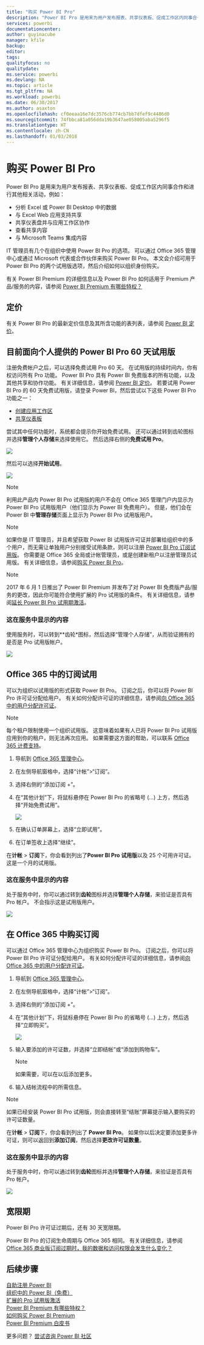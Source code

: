 ```yaml
---
title: "购买 Power BI Pro"
description: "Power BI Pro 是用来为用户发布报表、共享仪表板、促成工作区内同事合作和进行其他相关活动。"
services: powerbi
documentationcenter: 
author: guyinacube
manager: kfile
backup: 
editor: 
tags: 
qualityfocus: no
qualitydate: 
ms.service: powerbi
ms.devlang: NA
ms.topic: article
ms.tgt_pltfrm: NA
ms.workload: powerbi
ms.date: 06/30/2017
ms.author: asaxton
ms.openlocfilehash: cf0eeaa16e7dc3576cb774cb7bb7dfef9c4486d0
ms.sourcegitcommit: 74fbbca81a056dda19b3647ae058005aba5296f5
ms.translationtype: HT
ms.contentlocale: zh-CN
ms.lasthandoff: 01/03/2018
---
```

# <a name="purchasing-power-bi-pro"></a>购买 Power BI Pro
Power BI Pro 是用来为用户发布报表、共享仪表板、促成工作区内同事合作和进行其他相关活动，例如：

* 分析 Excel 或 Power BI Desktop 中的数据
* 与 Excel Web 应用支持共享
* 共享仪表盘并与应用工作区协作
* 查看共享内容
* 与 Microsoft Teams 集成内容

IT 管理员有几个在组织中使用 Power BI Pro 的选项。 可以通过 Office 365 管理中心或通过 Microsoft 代表或合作伙伴来购买 Power BI Pro。 本文会介绍可用于 Power BI Pro 的两个试用版选项，然后介绍如何以组织身份购买。

有关 Power BI Premium 的详细信息以及 Power BI Pro 如何适用于 Premium 产品/服务的内容，请参阅 [Power BI Premium 有哪些特权？](service-premium.md)

## <a name="pricing"></a>定价
有关 Power BI Pro 的最新定价信息及其所含功能的表列表，请参阅 [Power BI 定价](https://powerbi.microsoft.com/pricing/)。

## <a name="in-service-power-bi-pro-60-day-trial-for-individuals"></a>目前面向个人提供的 Power BI Pro 60 天试用版
注册免费帐户之后，可以选择免费试用 Pro 60 天。 在试用版的持续时间内，你有权访问所有 Pro 功能。 Power BI Pro 具有 Power BI 免费版本的所有功能，以及其他共享和协作功能。 有关详细信息，请参阅 [Power BI 定价](https://powerbi.microsoft.com/pricing)。 若要试用 Power BI Pro 的 60 天免费试用版，请登录 Power BI，然后尝试以下这些 Power BI Pro 功能之一：

* [创建应用工作区](service-create-distribute-apps.md)
* [共享仪表板](service-share-dashboards.md)

尝试其中任何功能时，系统都会提示你开始免费试用。 还可以通过转到齿轮图标并选择**管理个人存储**来选择使用它。 然后选择右侧的**免费试用 Pro**。

![](media/service-admin-purchasing-power-bi-pro/powerbi-pro-trial1.png)

然后可以选择**开始试用**。

![](media/service-admin-purchasing-power-bi-pro/powerbi-pro-trial2.png)

> [!NOTE]
> 利用此产品内 Power BI Pro 试用版的用户不会在 Office 365 管理门户内显示为 Power BI Pro 试用版用户（他们显示为 Power BI 免费用户）。 但是，他们会在 Power BI 中**管理存储**页面上显示为 Power BI Pro 试用版用户。

> [!NOTE]
> 如果你是 IT 管理员，并且希望获取 Power BI 试用版许可证并部署给组织中的多个用户，而无需让单独用户分别接受试用条款，则可以注册 [Power BI Pro 订阅试用版](https://portal.office.com/Signup/MainSignup15.aspx?OfferId=d59682f3-3e3b-4686-9c00-7c7c1c736085&dl=POWER_BI_PRO)。 你需要是 Office 365 全局或计帐管理员，或是创建新租户以注册管理员试用版。 有关详细信息，请参阅[购买 Power BI Pro](service-admin-purchasing-power-bi-pro.md)。

> [!NOTE]
> 2017 年 6 月 1 日推出了 Power BI Premium 并发布了对 Power BI 免费版产品/服务的更改，因此你可能符合使用扩展的 Pro 试用版的条件。 有关详细信息，请参阅[延长 Power BI Pro 试用期激活](service-extended-pro-trial.md)。

### <a name="what-this-looks-like-within-the-service"></a>这在服务中显示的内容
使用服务时，可以转到**齿轮*图标，然后选择“管理个人存储”，从而验证拥有的是否是 Pro 试用版帐户。

![](media/service-admin-purchasing-power-bi-pro/powerbi-pro-trial3.png)

## <a name="subscription-trial-in-office-365"></a>Office 365 中的订阅试用
可以为组织以试用版的形式获取 Power BI Pro。 订阅之后，你可以将 Power BI Pro 许可证分配给用户。 有关如何分配许可证的详细信息，请参阅[向 Office 365 中的用户分配许可证](https://support.office.com/article/Assign-or-unassign-licenses-for-Office-365-for-business-997596b5-4173-4627-b915-36abac6786dc)。

> [!NOTE]
> 每个租户限制使用一个组织试用版。 这意味着如果有人已将 Power BI Pro 试用版应用到你的租户，则无法再次应用。 如果需要这方面的帮助，可以联系 [Office 365 计费支持](https://support.office.microsoft.com/article/Contact-Office-365-for-business-support-Admin-Help-32a17ca7-6fa0-4870-8a8d-e25ba4ccfd4b?CorrelationId=552bbf37-214f-4202-80cb-b94240dcd671&ui=en-US&rs=en-US&ad=US#BKMK_call_support)。
> 

1. 导航到 [Office 365 管理中心](https://portal.office.com/admin/default.aspx)。
2. 在左侧导航窗格中，选择“计帐”>“订阅”。
3. 选择右侧的“添加订阅 +”。
4. 在“其他计划”下，将鼠标悬停在 Power BI Pro 的省略号 (...) 上方，然后选择“开始免费试用”。
   
    ![](media/service-admin-purchasing-power-bi-pro/organization-pro-trial1.png)
5. 在确认订单屏幕上，选择“立即试用”。
6. 在订单签收上选择“继续”。

在**计帐**  >  **订阅**下，你会看到列出了**Power BI Pro 试用版**以及 25 个可用许可证。 这是一个月的试用版。

### <a name="what-this-looks-like-within-the-service"></a>这在服务中显示的内容
处于服务中时，你可以通过转到**齿轮**图标并选择**管理个人存储**，来验证是否具有 Pro 帐户。 不会指示这是试用版用户。

![](media/service-admin-purchasing-power-bi-pro/powerbi-pro3.png)

## <a name="purchase-subscription-in-office-365"></a>在 Office 365 中购买订阅
可以通过 Office 365 管理中心为组织购买 Power BI Pro。 订阅之后，你可以将 Power BI Pro 许可证分配给用户。 有关如何分配许可证的详细信息，请参阅[向 Office 365 中的用户分配许可证](https://support.office.com/article/Assign-or-unassign-licenses-for-Office-365-for-business-997596b5-4173-4627-b915-36abac6786dc)。

1. 导航到 [Office 365 管理中心](https://portal.office.com/admin/default.aspx)。
2. 在左侧导航窗格中，选择“计帐”>“订阅”。
3. 选择右侧的“添加订阅 +”。
4. 在“其他计划”下，将鼠标悬停在 Power BI Pro 的省略号 (...) 上方，然后选择“立即购买”。
   
    ![](media/service-admin-purchasing-power-bi-pro/organization-pro1.png)
5. 输入要添加的许可证数，并选择“立即结帐”或“添加到购物车”。
   
   > [!NOTE]
   > 如果需要，可以在以后添加更多。
   > 
   > 
6. 输入结帐流程中的所需信息。

> [!NOTE]
> 如果已经安装 Power BI Pro 试用版，则会直接转至“结账”屏幕提示输入要购买的许可证数量。
> 
> 

在**计帐**  >  **订阅**下，你会看到列出了 **Power BI Pro**。 如果你以后决定要添加更多许可证，则可以返回到**添加订阅**，然后选择**更改许可证数量**。

### <a name="what-this-looks-like-within-the-service"></a>这在服务中显示的内容
处于服务中时，你可以通过转到**齿轮**图标并选择**管理个人存储**，来验证是否具有 Pro 帐户。

![](media/service-admin-purchasing-power-bi-pro/powerbi-pro3.png)

## <a name="grace-period"></a>宽限期
Power BI Pro 许可证过期后，还有 30 天宽限期。 

Power BI Pro 的订阅生命周期与 Office 365 相同。 有关详细信息，请参阅 [Office 365 商业版订阅过期时，我的数据和访问权限会发生什么变化？](https://support.office.com/en-us/article/What-happens-to-my-data-and-access-when-my-Office-365-for-business-subscription-ends-4436582f-211a-45ec-b72e-33647f97d8a3)

## <a name="next-steps"></a>后续步骤
[自助注册 Power BI](service-self-service-signup-for-power-bi.md)  
[组织中的 Power BI（免费）](service-admin-service-free-in-your-organization.md)  
[扩展的 Pro 试用版激活](service-extended-pro-trial.md)  
[Power BI Premium 有哪些特权？](service-premium.md)  
[如何购买 Power BI Premium](service-admin-premium-purchase.md)  
[Power BI Premium 白皮书](https://aka.ms/pbipremiumwhitepaper)  

更多问题？ [尝试咨询 Power BI 社区](http://community.powerbi.com/)

